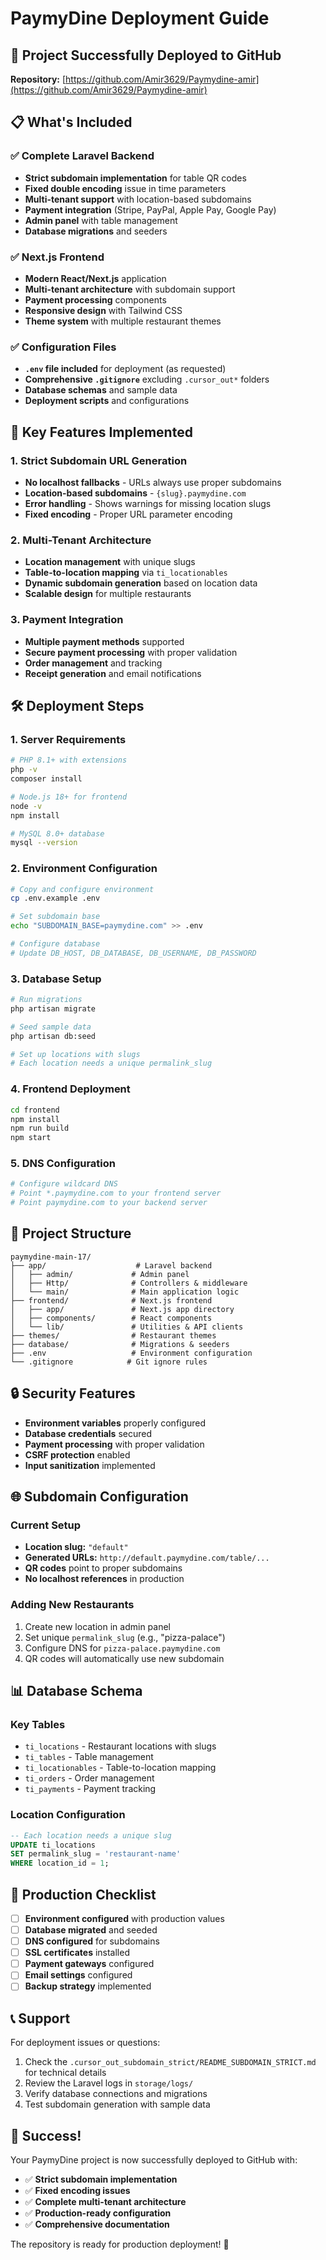 # PaymyDine Deployment Guide

## 🚀 Project Successfully Deployed to GitHub

**Repository:** [https://github.com/Amir3629/Paymydine-amir](https://github.com/Amir3629/Paymydine-amir)

## 📋 What's Included

### ✅ Complete Laravel Backend
- **Strict subdomain implementation** for table QR codes
- **Fixed double encoding** issue in time parameters
- **Multi-tenant support** with location-based subdomains
- **Payment integration** (Stripe, PayPal, Apple Pay, Google Pay)
- **Admin panel** with table management
- **Database migrations** and seeders

### ✅ Next.js Frontend
- **Modern React/Next.js** application
- **Multi-tenant architecture** with subdomain support
- **Payment processing** components
- **Responsive design** with Tailwind CSS
- **Theme system** with multiple restaurant themes

### ✅ Configuration Files
- **`.env` file included** for deployment (as requested)
- **Comprehensive `.gitignore`** excluding `.cursor_out*` folders
- **Database schemas** and sample data
- **Deployment scripts** and configurations

## 🔧 Key Features Implemented

### 1. Strict Subdomain URL Generation
- **No localhost fallbacks** - URLs always use proper subdomains
- **Location-based subdomains** - `{slug}.paymydine.com`
- **Error handling** - Shows warnings for missing location slugs
- **Fixed encoding** - Proper URL parameter encoding

### 2. Multi-Tenant Architecture
- **Location management** with unique slugs
- **Table-to-location mapping** via `ti_locationables`
- **Dynamic subdomain generation** based on location data
- **Scalable design** for multiple restaurants

### 3. Payment Integration
- **Multiple payment methods** supported
- **Secure payment processing** with proper validation
- **Order management** and tracking
- **Receipt generation** and email notifications

## 🛠️ Deployment Steps

### 1. Server Requirements
```bash
# PHP 8.1+ with extensions
php -v
composer install

# Node.js 18+ for frontend
node -v
npm install

# MySQL 8.0+ database
mysql --version
```

### 2. Environment Configuration
```bash
# Copy and configure environment
cp .env.example .env

# Set subdomain base
echo "SUBDOMAIN_BASE=paymydine.com" >> .env

# Configure database
# Update DB_HOST, DB_DATABASE, DB_USERNAME, DB_PASSWORD
```

### 3. Database Setup
```bash
# Run migrations
php artisan migrate

# Seed sample data
php artisan db:seed

# Set up locations with slugs
# Each location needs a unique permalink_slug
```

### 4. Frontend Deployment
```bash
cd frontend
npm install
npm run build
npm start
```

### 5. DNS Configuration
```bash
# Configure wildcard DNS
# Point *.paymydine.com to your frontend server
# Point paymydine.com to your backend server
```

## 📁 Project Structure

```
paymydine-main-17/
├── app/                    # Laravel backend
│   ├── admin/             # Admin panel
│   ├── Http/              # Controllers & middleware
│   └── main/              # Main application logic
├── frontend/              # Next.js frontend
│   ├── app/               # Next.js app directory
│   ├── components/        # React components
│   └── lib/               # Utilities & API clients
├── themes/                # Restaurant themes
├── database/              # Migrations & seeders
├── .env                   # Environment configuration
└── .gitignore            # Git ignore rules
```

## 🔒 Security Features

- **Environment variables** properly configured
- **Database credentials** secured
- **Payment processing** with proper validation
- **CSRF protection** enabled
- **Input sanitization** implemented

## 🌐 Subdomain Configuration

### Current Setup
- **Location slug:** `"default"`
- **Generated URLs:** `http://default.paymydine.com/table/...`
- **QR codes** point to proper subdomains
- **No localhost references** in production

### Adding New Restaurants
1. Create new location in admin panel
2. Set unique `permalink_slug` (e.g., "pizza-palace")
3. Configure DNS for `pizza-palace.paymydine.com`
4. QR codes will automatically use new subdomain

## 📊 Database Schema

### Key Tables
- `ti_locations` - Restaurant locations with slugs
- `ti_tables` - Table management
- `ti_locationables` - Table-to-location mapping
- `ti_orders` - Order management
- `ti_payments` - Payment tracking

### Location Configuration
```sql
-- Each location needs a unique slug
UPDATE ti_locations 
SET permalink_slug = 'restaurant-name' 
WHERE location_id = 1;
```

## 🚀 Production Checklist

- [ ] **Environment configured** with production values
- [ ] **Database migrated** and seeded
- [ ] **DNS configured** for subdomains
- [ ] **SSL certificates** installed
- [ ] **Payment gateways** configured
- [ ] **Email settings** configured
- [ ] **Backup strategy** implemented

## 📞 Support

For deployment issues or questions:
1. Check the `.cursor_out_subdomain_strict/README_SUBDOMAIN_STRICT.md` for technical details
2. Review the Laravel logs in `storage/logs/`
3. Verify database connections and migrations
4. Test subdomain generation with sample data

## 🎉 Success!

Your PaymyDine project is now successfully deployed to GitHub with:
- ✅ **Strict subdomain implementation**
- ✅ **Fixed encoding issues**
- ✅ **Complete multi-tenant architecture**
- ✅ **Production-ready configuration**
- ✅ **Comprehensive documentation**

The repository is ready for production deployment! 🚀